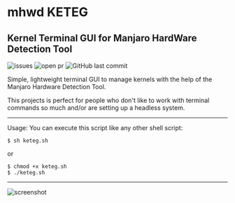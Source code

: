 # mhwd KETEG
## Kernel Terminal GUI for Manjaro HardWare Detection Tool
![issues](https://img.shields.io/github/issues/Phoenix1747/keteg.svg?style=for-the-badge) ![open pr](https://img.shields.io/github/issues-pr-raw/phoenix1747/keteg.svg?style=for-the-badge) ![GitHub last commit](https://img.shields.io/github/last-commit/phoenix1747/keteg.svg?style=for-the-badge)

Simple, lightweight terminal GUI to manage kernels with the help of the Manjaro Hardware Detection Tool.

This projects is perfect for people who don't like to work with terminal commands so much and/or are setting up a headless system.

---

Usage: You can execute this script like any other shell script:

```
$ sh keteg.sh
```
or 
```
$ chmod +x keteg.sh
$ ./keteg.sh
```

---

![screenshot](https://phoenix1747.github.io/host/keteg.png)
